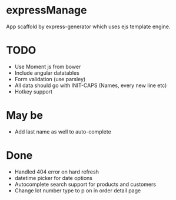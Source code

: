 # expressManage
App scaffold by express-generator which uses ejs template engine.

# TODO
- Use Moment js from bower
- Include angular datatables
- Form validation (use parsley)
- All data should go with INIT-CAPS (Names, every new line etc)
- Hotkey support

# May be
- Add last name as well to auto-complete

# Done
- Handled 404 error on hard refresh
- datetime picker for date options
- Autocomplete search support for products and customers
- Change lot number type to p on in order detail page
